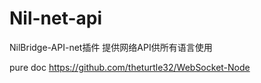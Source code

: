 # Nil-net-api
NilBridge-API-net插件 提供网络API供所有语言使用

pure doc https://github.com/theturtle32/WebSocket-Node
